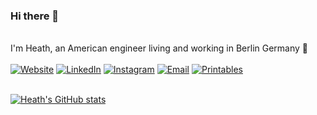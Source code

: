 ### Hi there 👋
<br>
I'm Heath, an American engineer living and working in Berlin Germany 🍺 
<br>
<br>
<a href="https://theheathlee.github.io/"><img alt="Website" src="https://img.shields.io/badge/me-HeathLee-blue?style=flat-square&logo=me"></a>
<a href="https://www.linkedin.com/in/heathlee/"><img alt="LinkedIn" src="https://img.shields.io/badge/LinkedIn-HeathLee-blue?style=flat-square&logo=linkedin"></a>
<a href="https://www.instagram.com/heathlyy/"><img alt="Instagram" src="https://img.shields.io/badge/Instagram-Heathlyy-blue?style=flat-square&logo=instagram"></a>
<a href="mailto:heath.lee.ee@gmail.com"><img alt="Email" src="https://img.shields.io/badge/Email-heath.lee.ee@gmail.com-blue?style=flat-square&logo=gmail"></a>
<a href="https://www.printables.com/@HeathLee_853318"><img alt="Printables" src="https://img.shields.io/badge/printables-heathly-blue?style=flat-square&logo=Printables"></a>

<br>
<br>

[![Heath's GitHub stats](https://github-readme-stats.vercel.app/api?username=theheathlee&theme=blueberry)](https://github.com/theheathlee/github-readme-stats)

